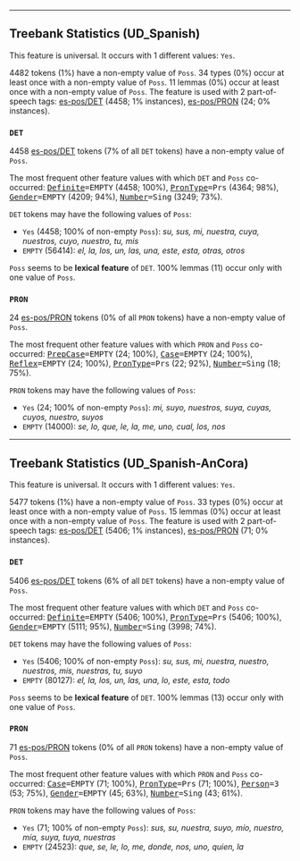 

--------------------------------------------------------------------------------

## Treebank Statistics (UD_Spanish)

This feature is universal.
It occurs with 1 different values: `Yes`.

4482 tokens (1%) have a non-empty value of `Poss`.
34 types (0%) occur at least once with a non-empty value of `Poss`.
11 lemmas (0%) occur at least once with a non-empty value of `Poss`.
The feature is used with 2 part-of-speech tags: [es-pos/DET]() (4458; 1% instances), [es-pos/PRON]() (24; 0% instances).

### `DET`

4458 [es-pos/DET]() tokens (7% of all `DET` tokens) have a non-empty value of `Poss`.

The most frequent other feature values with which `DET` and `Poss` co-occurred: <tt><a href="Definite.html">Definite</a>=EMPTY</tt> (4458; 100%), <tt><a href="PronType.html">PronType</a>=Prs</tt> (4364; 98%), <tt><a href="Gender.html">Gender</a>=EMPTY</tt> (4209; 94%), <tt><a href="Number.html">Number</a>=Sing</tt> (3249; 73%).

`DET` tokens may have the following values of `Poss`:

* `Yes` (4458; 100% of non-empty `Poss`): <em>su, sus, mi, nuestra, cuya, nuestros, cuyo, nuestro, tu, mis</em>
* `EMPTY` (56414): <em>el, la, los, un, las, una, este, esta, otras, otros</em>

`Poss` seems to be **lexical feature** of `DET`. 100% lemmas (11) occur only with one value of `Poss`.

### `PRON`

24 [es-pos/PRON]() tokens (0% of all `PRON` tokens) have a non-empty value of `Poss`.

The most frequent other feature values with which `PRON` and `Poss` co-occurred: <tt><a href="PrepCase.html">PrepCase</a>=EMPTY</tt> (24; 100%), <tt><a href="Case.html">Case</a>=EMPTY</tt> (24; 100%), <tt><a href="Reflex.html">Reflex</a>=EMPTY</tt> (24; 100%), <tt><a href="PronType.html">PronType</a>=Prs</tt> (22; 92%), <tt><a href="Number.html">Number</a>=Sing</tt> (18; 75%).

`PRON` tokens may have the following values of `Poss`:

* `Yes` (24; 100% of non-empty `Poss`): <em>mi, suyo, nuestros, suya, cuyas, cuyos, nuestro, suyos</em>
* `EMPTY` (14000): <em>se, lo, que, le, la, me, uno, cual, los, nos</em>



--------------------------------------------------------------------------------

## Treebank Statistics (UD_Spanish-AnCora)

This feature is universal.
It occurs with 1 different values: `Yes`.

5477 tokens (1%) have a non-empty value of `Poss`.
33 types (0%) occur at least once with a non-empty value of `Poss`.
15 lemmas (0%) occur at least once with a non-empty value of `Poss`.
The feature is used with 2 part-of-speech tags: [es-pos/DET]() (5406; 1% instances), [es-pos/PRON]() (71; 0% instances).

### `DET`

5406 [es-pos/DET]() tokens (6% of all `DET` tokens) have a non-empty value of `Poss`.

The most frequent other feature values with which `DET` and `Poss` co-occurred: <tt><a href="Definite.html">Definite</a>=EMPTY</tt> (5406; 100%), <tt><a href="PronType.html">PronType</a>=Prs</tt> (5406; 100%), <tt><a href="Gender.html">Gender</a>=EMPTY</tt> (5111; 95%), <tt><a href="Number.html">Number</a>=Sing</tt> (3998; 74%).

`DET` tokens may have the following values of `Poss`:

* `Yes` (5406; 100% of non-empty `Poss`): <em>su, sus, mi, nuestra, nuestro, nuestros, mis, nuestras, tu, suyo</em>
* `EMPTY` (80127): <em>el, la, los, un, las, una, lo, este, esta, todo</em>

`Poss` seems to be **lexical feature** of `DET`. 100% lemmas (13) occur only with one value of `Poss`.

### `PRON`

71 [es-pos/PRON]() tokens (0% of all `PRON` tokens) have a non-empty value of `Poss`.

The most frequent other feature values with which `PRON` and `Poss` co-occurred: <tt><a href="Case.html">Case</a>=EMPTY</tt> (71; 100%), <tt><a href="PronType.html">PronType</a>=Prs</tt> (71; 100%), <tt><a href="Person.html">Person</a>=3</tt> (53; 75%), <tt><a href="Gender.html">Gender</a>=EMPTY</tt> (45; 63%), <tt><a href="Number.html">Number</a>=Sing</tt> (43; 61%).

`PRON` tokens may have the following values of `Poss`:

* `Yes` (71; 100% of non-empty `Poss`): <em>sus, su, nuestra, suyo, mío, nuestro, mía, suya, tuya, nuestras</em>
* `EMPTY` (24523): <em>que, se, le, lo, me, donde, nos, uno, quien, la</em>

